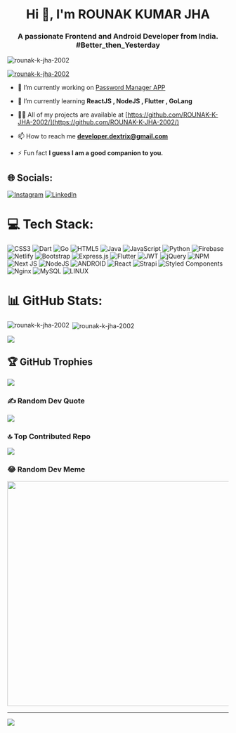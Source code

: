 <h1 align="center">Hi 👋, I'm ROUNAK KUMAR JHA</h1>
<h3 align="center">A passionate Frontend and Android Developer from India. #Better_then_Yesterday</h3>

<p align="left"> <img src="https://komarev.com/ghpvc/?username=rounak-k-jha-2002&label=Profile%20views&color=0e75b6&style=flat" alt="rounak-k-jha-2002" /> </p>

<p align="left"> <a href="https://github.com/ryo-ma/github-profile-trophy"><img src="https://github-profile-trophy.vercel.app/?username=rounak-k-jha-2002" alt="rounak-k-jha-2002" /></a> </p>

- 🔭 I’m currently working on [Password Manager APP](https://github.com/ROUNAK-K-JHA-2002/password-manager-app)

- 🌱 I’m currently learning **ReactJS , NodeJS , Flutter , GoLang**

- 👨‍💻 All of my projects are available at [https://github.com/ROUNAK-K-JHA-2002/](https://github.com/ROUNAK-K-JHA-2002/)

- 📫 How to reach me **developer.dextrix@gmail.com**

- ⚡ Fun fact **I guess I am a good companion to you.**

## 🌐 Socials:
[![Instagram](https://img.shields.io/badge/Instagram-%23E4405F.svg?logo=Instagram&logoColor=white)](https://instagram.com/__rounak.k.jha_8683__) [![LinkedIn](https://img.shields.io/badge/LinkedIn-%230077B5.svg?logo=linkedin&logoColor=white)](https://linkedin.com/in/rounak-kumar-jha-a54437228) 

# 💻 Tech Stack:
![CSS3](https://img.shields.io/badge/css3-%231572B6.svg?style=for-the-badge&logo=css3&logoColor=white) ![Dart](https://img.shields.io/badge/dart-%230175C2.svg?style=for-the-badge&logo=dart&logoColor=white) ![Go](https://img.shields.io/badge/go-%2300ADD8.svg?style=for-the-badge&logo=go&logoColor=white) ![HTML5](https://img.shields.io/badge/html5-%23E34F26.svg?style=for-the-badge&logo=html5&logoColor=white) ![Java](https://img.shields.io/badge/java-%23ED8B00.svg?style=for-the-badge&logo=java&logoColor=white) ![JavaScript](https://img.shields.io/badge/javascript-%23323330.svg?style=for-the-badge&logo=javascript&logoColor=%23F7DF1E) ![Python](https://img.shields.io/badge/python-3670A0?style=for-the-badge&logo=python&logoColor=ffdd54) ![Firebase](https://img.shields.io/badge/firebase-%23039BE5.svg?style=for-the-badge&logo=firebase) ![Netlify](https://img.shields.io/badge/netlify-%23000000.svg?style=for-the-badge&logo=netlify&logoColor=#00C7B7) ![Bootstrap](https://img.shields.io/badge/bootstrap-%23563D7C.svg?style=for-the-badge&logo=bootstrap&logoColor=white) ![Express.js](https://img.shields.io/badge/express.js-%23404d59.svg?style=for-the-badge&logo=express&logoColor=%2361DAFB) ![Flutter](https://img.shields.io/badge/Flutter-%2302569B.svg?style=for-the-badge&logo=Flutter&logoColor=white) ![JWT](https://img.shields.io/badge/JWT-black?style=for-the-badge&logo=JSON%20web%20tokens) ![jQuery](https://img.shields.io/badge/jquery-%230769AD.svg?style=for-the-badge&logo=jquery&logoColor=white) ![NPM](https://img.shields.io/badge/NPM-%23000000.svg?style=for-the-badge&logo=npm&logoColor=white) ![Next JS](https://img.shields.io/badge/Next-black?style=for-the-badge&logo=next.js&logoColor=white) ![NodeJS](https://img.shields.io/badge/node.js-6DA55F?style=for-the-badge&logo=node.js&logoColor=white) ![ANDROID](https://img.shields.io/badge/android-%2320232a.svg?style=for-the-badge&logo=android&logoColor=%a4c639) ![React](https://img.shields.io/badge/react-%2320232a.svg?style=for-the-badge&logo=react&logoColor=%2361DAFB) ![Strapi](https://img.shields.io/badge/strapi-%232E7EEA.svg?style=for-the-badge&logo=strapi&logoColor=white) ![Styled Components](https://img.shields.io/badge/styled--components-DB7093?style=for-the-badge&logo=styled-components&logoColor=white) ![Nginx](https://img.shields.io/badge/nginx-%23009639.svg?style=for-the-badge&logo=nginx&logoColor=white) ![MySQL](https://img.shields.io/badge/mysql-%2300f.svg?style=for-the-badge&logo=mysql&logoColor=white) ![LINUX](https://img.shields.io/badge/Linux-FCC624?style=for-the-badge&logo=linux&logoColor=black)
# 📊 GitHub Stats:
<p><img align="left" src="https://github-readme-stats.vercel.app/api/top-langs?username=rounak-k-jha-2002&show_icons=true&locale=en&layout=compact" alt="rounak-k-jha-2002" /></p>

<p>&nbsp;<img align="center" src="https://github-readme-stats.vercel.app/api?username=rounak-k-jha-2002&show_icons=true&locale=en" alt="rounak-k-jha-2002" /></p>

![](https://github-readme-streak-stats.herokuapp.com/?user=ROUNAK-K-JHA-2002&theme=dracula&hide_border=false)<br/>

## 🏆 GitHub Trophies
![](https://github-profile-trophy.vercel.app/?username=ROUNAK-K-JHA-2002&theme=algolia&no-frame=false&no-bg=false&margin-w=4)

### ✍️ Random Dev Quote
![](https://quotes-github-readme.vercel.app/api?type=horizontal&theme=radical)

### 🔝 Top Contributed Repo
![](https://github-contributor-stats.vercel.app/api?username=ROUNAK-K-JHA-2002&limit=5&theme=radical&combine_all_yearly_contributions=true)

### 😂 Random Dev Meme
<img src="https://rm.up.railway.app/" width="512px"/>

---
[![](https://visitcount.itsvg.in/api?id=ROUNAK-K-JHA-2002&icon=2&color=0)](https://visitcount.itsvg.in)

<!-- Proudly created with GPRM ( https://gprm.itsvg.in ) -->
